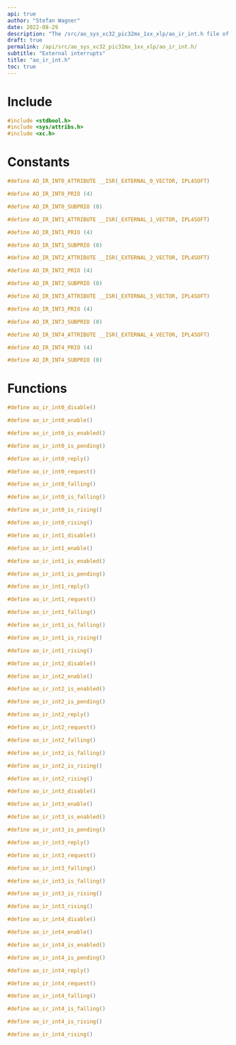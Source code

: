 ```yaml
---
api: true
author: "Stefan Wagner"
date: 2022-08-29
description: "The /src/ao_sys_xc32_pic32mx_1xx_xlp/ao_ir_int.h file of the ao real-time operating system."
draft: true
permalink: /api/src/ao_sys_xc32_pic32mx_1xx_xlp/ao_ir_int.h/
subtitle: "External interrupts"
title: "ao_ir_int.h"
toc: true
---
```


# Include

```c
#include <stdbool.h>
#include <sys/attribs.h>
#include <xc.h>
```

# Constants

```c
#define AO_IR_INT0_ATTRIBUTE __ISR(_EXTERNAL_0_VECTOR, IPL4SOFT)
```

```c
#define AO_IR_INT0_PRIO (4)
```

```c
#define AO_IR_INT0_SUBPRIO (0)
```

```c
#define AO_IR_INT1_ATTRIBUTE __ISR(_EXTERNAL_1_VECTOR, IPL4SOFT)
```

```c
#define AO_IR_INT1_PRIO (4)
```

```c
#define AO_IR_INT1_SUBPRIO (0)
```

```c
#define AO_IR_INT2_ATTRIBUTE __ISR(_EXTERNAL_2_VECTOR, IPL4SOFT)
```

```c
#define AO_IR_INT2_PRIO (4)
```

```c
#define AO_IR_INT2_SUBPRIO (0)
```

```c
#define AO_IR_INT3_ATTRIBUTE __ISR(_EXTERNAL_3_VECTOR, IPL4SOFT)
```

```c
#define AO_IR_INT3_PRIO (4)
```

```c
#define AO_IR_INT3_SUBPRIO (0)
```

```c
#define AO_IR_INT4_ATTRIBUTE __ISR(_EXTERNAL_4_VECTOR, IPL4SOFT)
```

```c
#define AO_IR_INT4_PRIO (4)
```

```c
#define AO_IR_INT4_SUBPRIO (0)
```

# Functions

```c
#define ao_ir_int0_disable()
```

```c
#define ao_ir_int0_enable()
```

```c
#define ao_ir_int0_is_enabled()
```

```c
#define ao_ir_int0_is_pending()
```

```c
#define ao_ir_int0_reply()
```

```c
#define ao_ir_int0_request()
```

```c
#define ao_ir_int0_falling()
```

```c
#define ao_ir_int0_is_falling()
```

```c
#define ao_ir_int0_is_rising()
```

```c
#define ao_ir_int0_rising()
```

```c
#define ao_ir_int1_disable()
```

```c
#define ao_ir_int1_enable()
```

```c
#define ao_ir_int1_is_enabled()
```

```c
#define ao_ir_int1_is_pending()
```

```c
#define ao_ir_int1_reply()
```

```c
#define ao_ir_int1_request()
```

```c
#define ao_ir_int1_falling()
```

```c
#define ao_ir_int1_is_falling()
```

```c
#define ao_ir_int1_is_rising()
```

```c
#define ao_ir_int1_rising()
```

```c
#define ao_ir_int2_disable()
```

```c
#define ao_ir_int2_enable()
```

```c
#define ao_ir_int2_is_enabled()
```

```c
#define ao_ir_int2_is_pending()
```

```c
#define ao_ir_int2_reply()
```

```c
#define ao_ir_int2_request()
```

```c
#define ao_ir_int2_falling()
```

```c
#define ao_ir_int2_is_falling()
```

```c
#define ao_ir_int2_is_rising()
```

```c
#define ao_ir_int2_rising()
```

```c
#define ao_ir_int3_disable()
```

```c
#define ao_ir_int3_enable()
```

```c
#define ao_ir_int3_is_enabled()
```

```c
#define ao_ir_int3_is_pending()
```

```c
#define ao_ir_int3_reply()
```

```c
#define ao_ir_int3_request()
```

```c
#define ao_ir_int3_falling()
```

```c
#define ao_ir_int3_is_falling()
```

```c
#define ao_ir_int3_is_rising()
```

```c
#define ao_ir_int3_rising()
```

```c
#define ao_ir_int4_disable()
```

```c
#define ao_ir_int4_enable()
```

```c
#define ao_ir_int4_is_enabled()
```

```c
#define ao_ir_int4_is_pending()
```

```c
#define ao_ir_int4_reply()
```

```c
#define ao_ir_int4_request()
```

```c
#define ao_ir_int4_falling()
```

```c
#define ao_ir_int4_is_falling()
```

```c
#define ao_ir_int4_is_rising()
```

```c
#define ao_ir_int4_rising()
```
